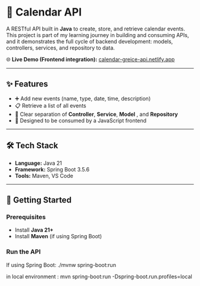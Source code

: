 # 📅 Calendar API

A RESTful API built in **Java** to create, store, and retrieve calendar events.  
This project is part of my learning journey in building and consuming APIs, and it demonstrates the full cycle of backend development: models, controllers, services, and repository to data.  

🌐 **Live Demo (Frontend integration):** [calendar-greice-api.netlify.app](https://calendar-greice-api.netlify.app)

---

## ✨ Features
- ➕ Add new events (name, type, date, time, description)  
- 📋 Retrieve a list of all events  
- 🧩 Clear separation of **Controller**, **Service**, **Model** , and **Repository**
- 🔗 Designed to be consumed by a JavaScript frontend  

---

## 🛠️ Tech Stack
- **Language:** Java 21  
- **Framework:** Spring Boot 3.5.6
- **Tools:** Maven, VS Code  

---

## 🚀 Getting Started

### Prerequisites
- Install **Java 21+**  
- Install **Maven** (if using Spring Boot)  

### Run the API

If using Spring Boot:
./mvnw spring-boot:run

in local environment : mvn spring-boot:run -Dspring-boot.run.profiles=local
